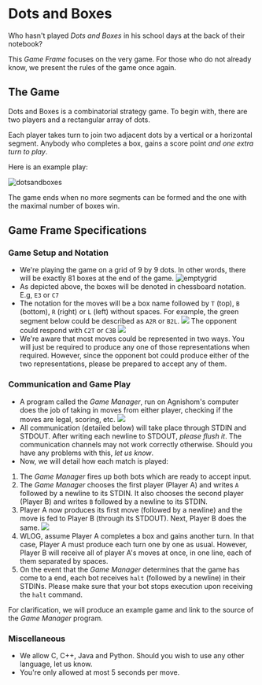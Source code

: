 # Dots and Boxes

Who hasn't played *Dots and Boxes* in his school days at the back of their notebook?

This *Game Frame* focuses on the very game. For those who do not already know, we present the rules of the game once again.

## The Game

Dots and Boxes is a combinatorial strategy game. To begin with, there are two players and a rectangular array of dots.

Each player takes turn to join two adjacent dots by a vertical or a horizontal segment. Anybody who completes a box, gains a score point *and one extra turn to play*.

Here is an example play:

![dotsandboxes](https://upload.wikimedia.org/wikipedia/commons/f/fa/Dots-and-boxes.svg)

The game ends when no more segments can be formed and the one with the maximal number of boxes win.

## Game Frame Specifications

### Game Setup and Notation

* We're playing the game on a grid of 9 by 9 dots. In other words, there will be exactly 81 boxes at the end of the game.
![emptygrid](https://d18l82el6cdm1i.cloudfront.net/uploads/udwu5jm41J-emptygrid.png)
* As depicted above, the boxes will be denoted in chessboard notation. E.g, `E3` or `C7`
* The notation for the moves will be a box name followed by `T` (top), `B` (bottom), `R` (right) or `L` (left) without spaces. For example, the green segment below could be described as `A2R` or `B2L`.
![](https://d18l82el6cdm1i.cloudfront.net/uploads/Lzhch0BmSl-a2r.png)
The opponent could respond with `C2T` or `C3B`
![](https://d18l82el6cdm1i.cloudfront.net/uploads/e6ddXFRk6O-c2t.png)
* We're aware that most moves could be represented in two ways. You will just be required to produce any one of those representations when required. However, since the opponent bot could produce either of the two representations, please be prepared to accept any of them.

### Communication and Game Play

* A program called the *Game Manager*, run on Agnishom's computer does the job of taking in moves from either player, checking if the moves are legal, scoring, etc.
![](https://d18l82el6cdm1i.cloudfront.net/uploads/fxjD5HX3ue-game_arch.png)
* All communication (detailed below) will take place through STDIN and STDOUT. After writing each newline to STDOUT, *please flush it*. The communication channels may not work correctly otherwise. Should you have any problems with this, *let us know*.
* Now, we will detail how each match is played:
 1. The *Game Manager* fires up both bots which are ready to accept input.
 2. The *Game Manager* chooses the first player (Player A) and writes `A` followed by a newline to its STDIN. It also chooses the second player (Player B) and writes `B` followed by a newline to its STDIN.
 3. Player A now produces its first move (followed by a newline) and the move is fed to Player B (through its STDOUT). Next, Player B does the same.
 ![](https://d18l82el6cdm1i.cloudfront.net/uploads/oaOq1BJNS2-board_with_one_fill.png)
 4. WLOG, assume Player A completes a box and gains another turn. In that case, Player A must produce each turn one by one as usual. However, Player B will receive all of player A's moves at once, in one line, each of them separated by spaces.
 5. On the event that the *Game Manager* determines that the game has come to a end, each bot receives `halt` (followed by a newline) in their STDINs. Please make sure that your bot stops execution upon receiving the `halt` command.

For clarification, we will produce an example game and link to the source of the *Game Manager* program.

### Miscellaneous

* We allow C, C++, Java and Python. Should you wish to use any other language, let us know.
* You're only allowed at most 5 seconds per move.
